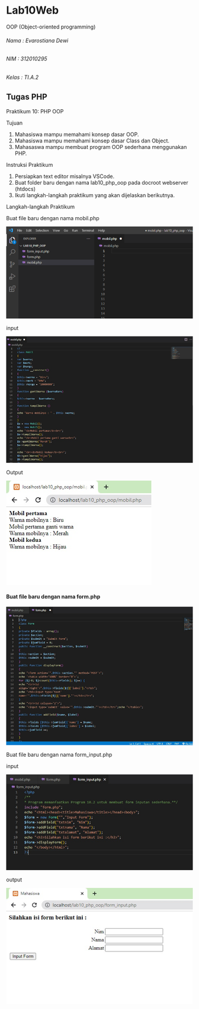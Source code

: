 # Lab10Web 
OOP (Object-oriented programming)

###### Nama : Evarostiana Dewi
###### NIM : 312010295
###### Kelas : TI.A.2

## Tugas PHP

Praktikum 10: PHP OOP

Tujuan

1. Mahasiswa mampu memahami konsep dasar OOP. 
2. Mahasiswa mampu memahami konsep dasar Class dan Object. 
3. Mahasaswa mampu membuat program OOP sederhana menggunakan PHP.

Instruksi Praktikum

1. Persiapkan text editor misalnya VSCode. 
2. Buat folder baru dengan nama lab10_php_oop pada docroot webserver (htdocs)
3. Ikuti langkah-langkah praktikum yang akan dijelaskan berikutnya.

Langkah-langkah Praktikum

Buat file baru dengan nama mobil.php

![](img/1%20satu.jpg)

input

![](img/3%20tiga.jpg)

Output

![](img/4%20empat.jpg)

#### Buat file baru dengan nama form.php

![](img/5%20lima.jpg)

Buat file baru dengan nama form_input.php

input

![](img/6%20enam.jpg)

output

![](img/7%20tujuh.jpg)




